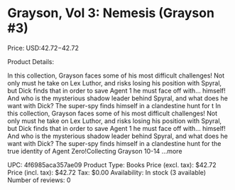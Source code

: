 # Grayson, Vol 3: Nemesis (Grayson #3)

Price: USD:$42.72-$42.72

Product Details:

In this collection, Grayson faces some of his most difficult challenges! Not only must he take on Lex Luthor, and risks losing his position with Spyral, but Dick finds that in order to save Agent 1 he must face off with... himself! And who is the mysterious shadow leader behind Spyral, and what does he want with Dick? The super-spy finds himself in a clandestine hunt for t In this collection, Grayson faces some of his most difficult challenges! Not only must he take on Lex Luthor, and risks losing his position with Spyral, but Dick finds that in order to save Agent 1 he must face off with... himself! And who is the mysterious shadow leader behind Spyral, and what does he want with Dick? The super-spy finds himself in a clandestine hunt for the true identity of Agent Zero!Collecting Grayson 10-14 ...more

UPC: 4f6985aca357ae09
Product Type: Books
Price (excl. tax): $42.72
Price (incl. tax): $42.72
Tax: $0.00
Availability: In stock (3 available)
Number of reviews: 0